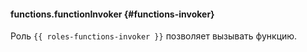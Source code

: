 #### functions.functionInvoker {#functions-invoker}

Роль `{{ roles-functions-invoker }}` позволяет вызывать функцию.
